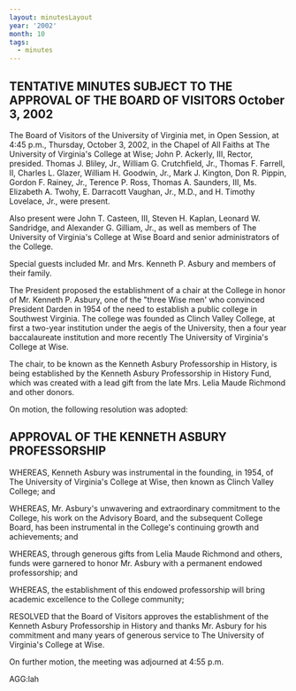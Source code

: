 ```yaml
---
layout: minutesLayout
year: '2002'
month: 10
tags:
  - minutes
---
```

TENTATIVE MINUTES SUBJECT TO THE APPROVAL OF THE BOARD OF VISITORS October 3, 2002
----------------------------------------------------------------------------------

The Board of Visitors of the University of Virginia met, in Open Session, at 4:45 p.m., Thursday, October 3, 2002, in the Chapel of All Faiths at The University of Virginia's College at Wise; John P. Ackerly, III, Rector, presided. Thomas J. Bliley, Jr., William G. Crutchfield, Jr., Thomas F. Farrell, II, Charles L. Glazer, William H. Goodwin, Jr., Mark J. Kington, Don R. Pippin, Gordon F. Rainey, Jr., Terence P. Ross, Thomas A. Saunders, III, Ms. Elizabeth A. Twohy, E. Darracott Vaughan, Jr., M.D., and H. Timothy Lovelace, Jr., were present.

Also present were John T. Casteen, III, Steven H. Kaplan, Leonard W. Sandridge, and Alexander G. Gilliam, Jr., as well as members of The University of Virginia's College at Wise Board and senior administrators of the College.

Special guests included Mr. and Mrs. Kenneth P. Asbury and members of their family.

The President proposed the establishment of a chair at the College in honor of Mr. Kenneth P. Asbury, one of the "three Wise men' who convinced President Darden in 1954 of the need to establish a public college in Southwest Virginia. The college was founded as Clinch Valley College, at first a two-year institution under the aegis of the University, then a four year baccalaureate institution and more recently The University of Virginia's College at Wise.

The chair, to be known as the Kenneth Asbury Professorship in History, is being established by the Kenneth Asbury Professorship in History Fund, which was created with a lead gift from the late Mrs. Lelia Maude Richmond and other donors.

On motion, the following resolution was adopted:

APPROVAL OF THE KENNETH ASBURY PROFESSORSHIP
--------------------------------------------

WHEREAS, Kenneth Asbury was instrumental in the founding, in 1954, of The University of Virginia's College at Wise, then known as Clinch Valley College; and

WHEREAS, Mr. Asbury's unwavering and extraordinary commitment to the College, his work on the Advisory Board, and the subsequent College Board, has been instrumental in the College's continuing growth and achievements; and

WHEREAS, through generous gifts from Lelia Maude Richmond and others, funds were garnered to honor Mr. Asbury with a permanent endowed professorship; and

WHEREAS, the establishment of this endowed professorship will bring academic excellence to the College community;

RESOLVED that the Board of Visitors approves the establishment of the Kenneth Asbury Professorship in History and thanks Mr. Asbury for his commitment and many years of generous service to The University of Virginia's College at Wise.

On further motion, the meeting was adjourned at 4:55 p.m.

AGG:lah
